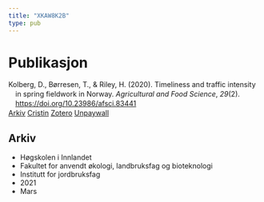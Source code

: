 ```yaml
---
title: "XKAW8K2B"
type: pub
---
```

<h1>Publikasjon</h1>
<article id="csl-bib-container-XKAW8K2B" class="csl-bib-container">
  <div class="csl-bib-body" style="line-height: 1.35; padding-left: 1em; text-indent:-1em;">
  <div class="csl-entry">Kolberg, D., B&#xF8;rresen, T., &amp; Riley, H. (2020). Timeliness and traffic intensity in spring fieldwork in Norway. <i>Agricultural and Food Science</i>, <i>29</i>(2). <a href="https://doi.org/10.23986/afsci.83441">https://doi.org/10.23986/afsci.83441</a></div>
</div>
  <div class="csl-bib-buttons">
    <a href="#taxonomy-article-XKAW8K2B" class="csl-bib-button">Arkiv</a>
    <a href alt="Cristin URL" class="csl-bib-button">Cristin</a>
    <a href alt="Zotero URL" class="csl-bib-button">Zotero</a>
    <a href="https://journal.fi/afs/article/download/83441/53137" class="csl-bib-button">Unpaywall</a>
  </div>
  <div id="csl-bib-meta-container-XKAW8K2B"></div>
</article>
<div id="csl-bib-meta-XKAW8K2B" class="csl-bib-meta">
  <article id="taxonomy-article-XKAW8K2B" class="taxonomy-article">
    <h1>Arkiv</h1>
    <ul>
      <li>Høgskolen i Innlandet</li>
      <li>Fakultet for anvendt økologi, landbruksfag og bioteknologi</li>
      <li>Institutt for jordbruksfag</li>
      <li>2021</li>
      <li>Mars</li>
    </ul>
  </article>
</div>
